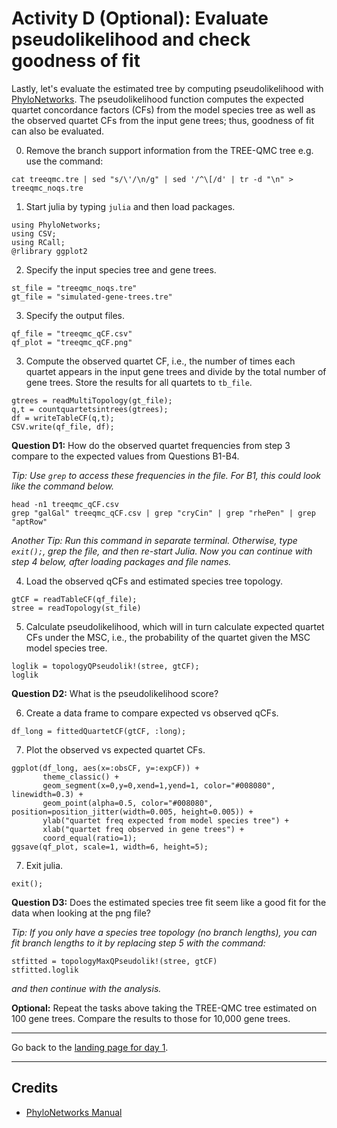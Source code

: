 Activity D (Optional): Evaluate pseudolikelihood and check goodness of fit
===

Lastly, let's evaluate the estimated tree by computing pseudolikelihood with [PhyloNetworks](https://crsl4.github.io/PhyloNetworks.jl/latest/). 
The pseudolikelihood function computes the expected quartet concordance factors (CFs) from the model species tree as well as the observed quartet CFs from the input gene trees; thus, goodness of fit can also be evaluated.

0. Remove the branch support information from the TREE-QMC tree e.g. use the command:
```
cat treeqmc.tre | sed "s/\'/\n/g" | sed '/^\[/d' | tr -d "\n" > treeqmc_noqs.tre
```

1. Start julia by typing `julia` and then load packages.
```
using PhyloNetworks;
using CSV;
using RCall;
@rlibrary ggplot2
```

2. Specify the input species tree and gene trees.
```
st_file = "treeqmc_noqs.tre"
gt_file = "simulated-gene-trees.tre"
```

3. Specify the output files.
```
qf_file = "treeqmc_qCF.csv"
qf_plot = "treeqmc_qCF.png"
```

3. Compute the observed quartet CF, i.e., the number of times each quartet appears in the input gene trees and divide by the total number of gene trees. Store the results for all quartets to `tb_file`.
```
gtrees = readMultiTopology(gt_file);
q,t = countquartetsintrees(gtrees);
df = writeTableCF(q,t);
CSV.write(qf_file, df);
```

**Question D1:** How do the observed quartet frequencies from step 3 compare to the expected values from Questions B1-B4. 

*Tip: Use `grep` to access these frequencies in the file. For B1, this could look like the command below.*

```
head -n1 treeqmc_qCF.csv
grep "galGal" treeqmc_qCF.csv | grep "cryCin" | grep "rhePen" | grep "aptRow"
```
*Another Tip: Run this command in separate terminal. Otherwise, type `exit();`, grep the file, and then re-start Julia. Now you can continue with step 4 below, after loading packages and file names.*

4. Load the observed qCFs and estimated species tree topology.
```
gtCF = readTableCF(qf_file);
stree = readTopology(st_file)
```

5. Calculate pseudolikelihood, which will in turn calculate expected quartet CFs under the MSC, i.e., the probability of the quartet given the MSC model species tree.
```
loglik = topologyQPseudolik!(stree, gtCF);
loglik
```

**Question D2:** What is the pseudolikelihood score?

6. Create a data frame to compare expected vs observed qCFs.
```
df_long = fittedQuartetCF(gtCF, :long);
```

7. Plot the observed vs expected quartet CFs.
```
ggplot(df_long, aes(x=:obsCF, y=:expCF)) +
       theme_classic() + 
       geom_segment(x=0,y=0,xend=1,yend=1, color="#008080", linewidth=0.3) + 
       geom_point(alpha=0.5, color="#008080", position=position_jitter(width=0.005, height=0.005)) + 
       ylab("quartet freq expected from model species tree") + 
       xlab("quartet freq observed in gene trees") + 
       coord_equal(ratio=1);
ggsave(qf_plot, scale=1, width=6, height=5);
```

7. Exit julia.
```
exit();
```

**Question D3:** Does the estimated species tree fit seem like a good fit for the data when looking at the png file?

*Tip: If you only have a species tree topology (no branch lengths), you can fit branch lengths to it by replacing step 5 with the command:*
```
stfitted = topologyMaxQPseudolik!(stree, gtCF)
stfitted.loglik
```
*and then continue with the analysis.*

**Optional:** Repeat the tasks above taking the TREE-QMC tree estimated on 100 gene trees. Compare the results to those for 10,000 gene trees.

---

Go back to the [landing page for day 1](README.md).

---

Credits
---
* [PhyloNetworks Manual](https://crsl4.github.io/PhyloNetworks.jl/latest/man/expectedCFs/)
